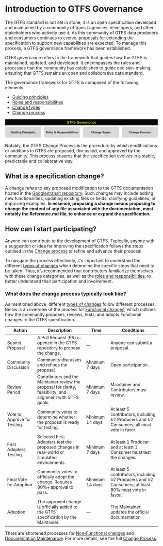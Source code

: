 # Introduction to GTFS Governance

The GTFS standard is not set in stone; it is an open specification developed and maintained by a community of transit agencies, developers, and other stakeholders who actively use it. As this community of GTFS data producers and consumers continues to evolve, proposals for extending the specification to support new capabilities are expected. To manage this process, a GTFS governance framework has been established.

GTFS governance refers to the framework that guides how the GTFS is maintained, updated, and developed. It encompasses the rules and processes that the community has established to guide decision-making, ensuring that GTFS remains an open and collaborative data standard.

The governance framework for GTFS is composed of the following elements:

* [Guiding principles](guiding-principles.md)  
* [Roles and responsibilities](roles.md)  
* [Change types](change-types.md)
* [Change process](change-process.md)

![](assets/governance-intro.svg)

Notably, the GTFS Change Process is the procedure by which modifications or additions to GTFS are proposed, discussed, and approved by the community. This process ensures that the specification evolves in a stable, predictable and collaborative way.

## What is a specification change?

A change refers to any proposed modification to the GTFS documentation hosted in the [Google/transit repository](https://github.com/google/transit). Such changes may include adding new functionalities, updating existing files or fields, clarifying guidelines, or improving examples. **In essence, proposing a change means proposing to change the content of any file associated with the documentation, most notably the Reference.md file, to enhance or expand the specification.**

## How can I start participating?

Anyone can contribute to the development of GTFS. Typically, anyone with a suggestion or idea for improving the specification follows the steps outlined in the [Change process](change-process.md) to refine and advance their proposal.

To navigate the process effectively, it's important to understand the different [types of changes](change-types.md) which determine the specific steps that need to be taken. Thus, it’s recommended that contributors familiarize themselves with these change categories, as well as the [roles and responsibilities](roles.md), to better understand their participation and involvement.

### What does the change process typically look like?

As mentioned above, different [types of changes](change-types.md) follow different processes. Below is an overview of the process for [Functional changes](change-types.md/#functional-changes), which outlines how the community proposes, reviews, tests, and adopts Functional changes to the GTFS specification.

| Action                      | Description                                                                                                  | Time            | Conditions                                                                                         |
| --------------------------- | ------------------------------------------------------------------------------------------------------------ | --------------- | -------------------------------------------------------------------------------------------------- |
| Submit Proposal             | A Pull Request (PR) is opened in the GTFS repository to propose the change.                                  | —               | Anyone can submit a proposal.                                                                      |
| Community Discussion        | Community discusses and refines the proposal.                                                                | Minimum 7 days  | Open participation.                                                                                |
| Review Period               | Contributors and the Maintainer review the proposal for clarity, feasibility, and alignment with GTFS goals. | Minimum 7 days  | Maintainer and Contributors must review.                                                           |
| Vote to Approve for Testing | Community votes to determine whether the proposal is ready for testing.                                      | Minimum 14 days | At least 5 contributors, including ≥2 Producers and ≥2 Consumers; all must vote in favor.          |
| First Adopters Testing      | Selected First Adopters test the proposed changes in real-world or simulated environments.                   | Minimum 7 days  | At least 1 Producer and at least 1 Consumer must test the changes.                                 |
| Final Vote for Adoption     | Community votes to officially adopt the change. Requires 80%+ approval to pass.                              | Minimum 14 days | At least 5 contributors, including ≥2 Producers and ≥2 Consumers; at least 80% must vote in favor. |
| Adoption                    | The approved change is officially added to the GTFS specification by the Maintainer.                         | —               | The Maintainer updates the official documentation                                                  |


There are shortened processes for [Non-Functional changes](change-types.md/#non-functional-changes) and [Documentation Maintenance](change-types.md/#documentation-maintenance). For more details, see the full [Change Process](change-process.md).
